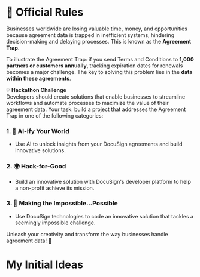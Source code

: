 # 📜 Official Rules 

Businesses worldwide are losing valuable time, money, and opportunities because agreement data is trapped in inefficient systems, hindering decision-making and delaying processes. This is known as the **Agreement Trap**. 

To illustrate the Agreement Trap: if you send Terms and Conditions to **1,000 partners or customers annually**, tracking expiration dates for renewals becomes a major challenge. The key to solving this problem lies in the **data within these agreements**.

💡 **Hackathon Challenge**  
Developers should create solutions that enable businesses to streamline workflows and automate processes to maximize the value of their agreement data. Your task: build a project that addresses the Agreement Trap in one of the following categories:

### 1. 🤖 **AI-ify Your World**
- Use AI to unlock insights from your DocuSign agreements and build innovative solutions.

### 2. 🌍 **Hack-for-Good**
- Build an innovative solution with DocuSign's developer platform to help a non-profit achieve its mission.

### 3. 🚀 **Making the Impossible...Possible**
- Use DocuSign technologies to code an innovative solution that tackles a seemingly impossible challenge.

Unleash your creativity and transform the way businesses handle agreement data! 🚀


# My Initial Ideas 
